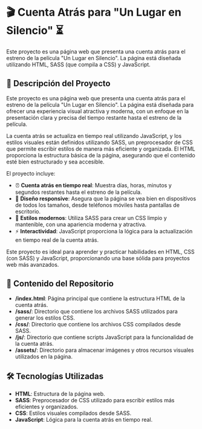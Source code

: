 # 🎬 Cuenta Atrás para "Un Lugar en Silencio" ⏳

Este proyecto es una página web que presenta una cuenta atrás para el estreno de la película "Un Lugar en Silencio". La página está diseñada utilizando HTML, SASS (que compila a CSS) y JavaScript.

## 📝 Descripción del Proyecto

Este proyecto es una página web que presenta una cuenta atrás para el estreno de la película "Un Lugar en Silencio". La página está diseñada para ofrecer una experiencia visual atractiva y moderna, con un enfoque en la presentación clara y precisa del tiempo restante hasta el estreno de la película.

La cuenta atrás se actualiza en tiempo real utilizando JavaScript, y los estilos visuales están definidos utilizando SASS, un preprocesador de CSS que permite escribir estilos de manera más eficiente y organizada. El HTML proporciona la estructura básica de la página, asegurando que el contenido esté bien estructurado y sea accesible.

El proyecto incluye:

- ⏰ **Cuenta atrás en tiempo real**: Muestra días, horas, minutos y segundos restantes hasta el estreno de la película.
- 📱 **Diseño responsive**: Asegura que la página se vea bien en dispositivos de todos los tamaños, desde teléfonos móviles hasta pantallas de escritorio.
- 🎨 **Estilos modernos**: Utiliza SASS para crear un CSS limpio y mantenible, con una apariencia moderna y atractiva.
- ⚡ **Interactividad**: JavaScript proporciona la lógica para la actualización en tiempo real de la cuenta atrás.

Este proyecto es ideal para aprender y practicar habilidades en HTML, CSS (con SASS) y JavaScript, proporcionando una base sólida para proyectos web más avanzados.

## 📁 Contenido del Repositorio

- **/index.html**: Página principal que contiene la estructura HTML de la cuenta atrás.
- **/sass/**: Directorio que contiene los archivos SASS utilizados para generar los estilos CSS.
- **/css/**: Directorio que contiene los archivos CSS compilados desde SASS.
- **/js/**: Directorio que contiene scripts JavaScript para la funcionalidad de la cuenta atrás.
- **/assets/**: Directorio para almacenar imágenes y otros recursos visuales utilizados en la página.

## 🛠️ Tecnologías Utilizadas

- **HTML**: Estructura de la página web.
- **SASS**: Preprocesador de CSS utilizado para escribir estilos más eficientes y organizados.
- **CSS**: Estilos visuales compilados desde SASS.
- **JavaScript**: Lógica para la cuenta atrás en tiempo real.
   
